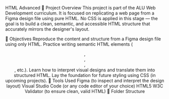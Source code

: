 HTML Advanced
📄 Project Overview
This project is part of the ALU Web Development curriculum. It is focused on replicating a web page from a Figma design file using pure HTML. No CSS is applied in this stage — the goal is to build a clean, semantic, and accessible HTML structure that accurately mirrors the designer's layout.

🎯 Objectives
Reproduce the content and structure from a Figma design file using only HTML.
Practice writing semantic HTML elements (<header>, <main>, <section>, <footer>, etc.).
Learn how to interpret visual designs and translate them into structured HTML.
Lay the foundation for future styling using CSS (in upcoming projects).
🧰 Tools Used
Figma (to inspect and interpret the design layout)
Visual Studio Code (or any code editor of your choice)
HTML5
W3C Validator (to ensure clean, valid HTML)
📁 Folder Structure
